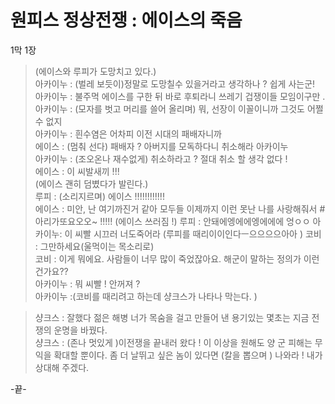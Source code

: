 

# 원피스 정상전쟁 : 에이스의 죽음 

1막 1장 
 
>(에이스와 루피가 도망치고 있다.)  
>아카이누 : (벌레 보듯이)정말로 도망칠수 있을거라고 생각하나 ? 쉽게 사는군!    
>아카이누 : 불주먹 에이스를 구한 뒤 바로 후퇴라니 쓰레기 겁쟁이들 모임이구만 .    
>아카이누 : (모자를 벗고 머리를 쓸어 올리며) 뭐, 선장이 이꼴이니까 그것도 어쩔 수 없지     
>아카이누 : 흰수염은 어차피 이전 시대의 패배자니까     
>에이스 : (멈춰 선다) 패배자 ?  아버지를 모독하다니 취소해라 아카이누   
>아카이누 : (조오온나 재수없게) 취소하라고 ? 절대 취소 할 생각 없다 !   
>  에이스 : 이 씨발새끼 !!!   
>  (에이스 괜히 덤볐다가 발린다.)  
>  루피 : (소리지르며)  에이스 !!!!!!!!!!!!  
>  에이스 : 미안, 난 여기까진거 같아 모두들 이제까지 이런 못난 나를 사랑해줘서 
#아리가또요오오~ !!!!!
(에이스 쓰러짐 !)
>루피 : 안돼에엥에에엥에에에 엉ㅇㅇ
>아카이누:  이 씨빨 시끄러 너도죽어라  (루피를 때리이이인다ㅡ으으으으아아 )
>코비 : 그만하세요(울먹이는 목소리로)  
>코비 : 이게 뭐에요. 사람들이 너무 많이 죽었잖아요. 해군이 말하는 정의가 이런건가요??  
>아카이누 : 뭐 씨빨 ! 안꺼져 ?    
>아카이누 :(코비를 때리려고 하는데 샹크스가 나타나 막는다.  )  

>샹크스 : 잘했다 젊은 해병  너가 목숨을 걸고 만들어 낸 용기있는 몇초는 지금 전쟁의 운명을 바꿨다.    
>샹크스 : (존나 멋있게 )이전쟁을 끝내러 왔다 !  이 이상을 원해도 양 군 피해는 무익을 확대할 뿐이다. 좀 더 날뛰고 싶은 놈이 있다면 (칼을 뽑으며 ) 나와라 ! 내가 상대해 주겠다. 

-끝-
